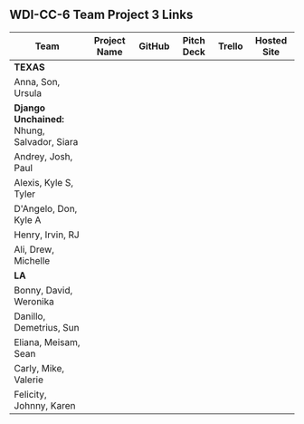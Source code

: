 ## WDI-CC-6 Team Project 3 Links

| Team | Project Name | GitHub | Pitch Deck | Trello | Hosted Site |
|---|:---:|:---:|:---:|:---:|:---:|
| **TEXAS** |  |  |  |  |  |
| Anna, Son, Ursula |  |  |  |  |  |
| **Django Unchained:**<br>Nhung, Salvador, Siara |  |  |  |  |  |
| Andrey, Josh, Paul |  |  |  |  |  |
| Alexis, Kyle S, Tyler |  |  |  |  |  |
| D'Angelo, Don, Kyle A |  |  |  |  |  |
| Henry, Irvin, RJ |  |  |  |  |  |
| Ali, Drew, Michelle |  |  |  |  |  |
| **LA** |  |  |  |  |  |
| Bonny, David, Weronika |  |  |  |  |  |
| Danillo, Demetrius, Sun |  |  |  |  |  |
| Eliana, Meisam, Sean |  |  |  |  |  |
| Carly, Mike, Valerie |  |  |  |  |  |
| Felicity, Johnny, Karen |  |  |  |  |  |
